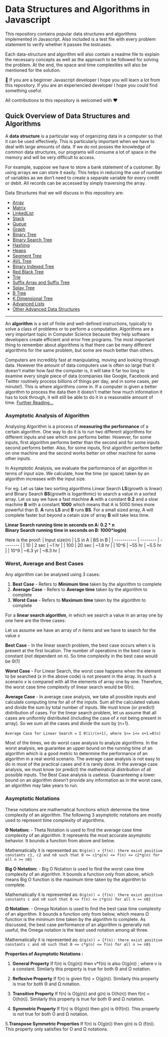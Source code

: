 # Data Structures and Algorithms in Javascript
This repository contains popular data structures and algorithms implemented in Javascript. Also included is a test file with every problem statement to verify whether it passes the testcases.  
  
Each data-structure and algorithm will also contain a readme file to explain the necessary concepts as well as the approach to be followed for solving the problem. At the end, the space and time complexities will also be mentioned for the solution.  
  
🎉 If you are a beginner Javascript developer I hope you will learn a lot from this repository. If you are an experiencied developer I hope you could find something useful.  
  
All contributions to this repository is welcomed with ❤️  
  
## Quick Overview of Data Structures and Algorithms

A **data structure** is a particular way of organizing data in a computer so that it can be used effectively. This is particularly important when we have to deal with large amounts of data. If we do not posses the knowledge of common data structures, our programs will consume a lot of space in the memory and will be very difficult to access. 

For example, suppose we have to store a bank statement of a customer. By using arrays we can store it easily. This helps in reducing the use of number of variables as we don’t need to create a separate variable for every credit or debit. All records can be accessed by simply traversing the array.

Data Structures that we will discuss in this repository are: 

- [Array](https://github.com/rahulSlash/data-structures-algorithms-javascript)  
- [Matrix](https://github.com/rahulSlash/data-structures-algorithms-javascript)  
- [LinkedList](https://github.com/rahulSlash/data-structures-algorithms-javascript)  
- [Stack](https://github.com/rahulSlash/data-structures-algorithms-javascript)  
- [Queue](https://github.com/rahulSlash/data-structures-algorithms-javascript)  
- [Graph](https://github.com/rahulSlash/data-structures-algorithms-javascript)  
- [Binary Tree](https://github.com/rahulSlash/data-structures-algorithms-javascript)  
- [Binary Search Tree](https://github.com/rahulSlash/data-structures-algorithms-javascript)  
- [Hashing](https://github.com/rahulSlash/data-structures-algorithms-javascript)  
- [Heaps](https://github.com/rahulSlash/data-structures-algorithms-javascript)  
- [Segment Tree](https://github.com/rahulSlash/data-structures-algorithms-javascript)  
- [AVL Tree](https://github.com/rahulSlash/data-structures-algorithms-javascript)  
- [Binary Indexed Tree](https://github.com/rahulSlash/data-structures-algorithms-javascript)  
- [Red Black Tree](https://github.com/rahulSlash/data-structures-algorithms-javascript)  
- [Trie](https://github.com/rahulSlash/data-structures-algorithms-javascript)  
- [Suffix Array and Suffix Tree](https://github.com/rahulSlash/data-structures-algorithms-javascript)  
- [Splay Tree](https://github.com/rahulSlash/data-structures-algorithms-javascript)  
- [B Tree](https://github.com/rahulSlash/data-structures-algorithms-javascript)  
- [K Dimensional Tree](https://github.com/rahulSlash/data-structures-algorithms-javascript)  
- [Advanced Lists](https://github.com/rahulSlash/data-structures-algorithms-javascript)  
- [Other Advanced Data Structures](https://github.com/rahulSlash/data-structures-algorithms-javascript)  
---
An **algorithm** is a set of finite and well-defined instructions, typically to solve a class of problems or to perform a computation. Algorithms are a very important topic in Computer Science because they help software developers create efficient and error free programs. The most important thing to remember about algorithms is that there can be many different algorithms for the same problem, but some are much better than others.

Computers are incredibly fast at manipulating, moving and looking through data. However the amount of data computers use is often so large that it doesn't matter how fast the computer is, it will take it far too long to examine every single piece of data (companies like Google, Facebook and Twitter routinely process billions of things per day, and in some cases, per minute!). This is where algorithms come in. If a computer is given a better algorithm to process the data then it doesn't matter how much information it has to look through, it will still be able to do it in a reasonable amount of time. [Further Reading...](https://csfieldguide.org.nz/en/chapters/algorithms/)

### Asymptotic Analysis of Algorithm

Analysing Algorithm is a process of **measuring the performance** of a certain algorithm. One way to do it is to run two different algorithms for different inputs and see which one performs better. However, for some inputs, first algorithm performs better than the second and for some inputs second performs better. Also, for some inputs, first algorithm perform better on one machine and the second works better on other machine for some other inputs.

In Asymptotic Analysis, we evaluate the performance of an algorithm in terms of input size. We calculate, how the time (or space) taken by an algorithm increases with the input size.

For eg. Let us take two sorting algorithms Linear Search **LS**(growth is linear) and Binary Search **BS**(growth is logarithmic) to search a value in a sorted array. Let us say we have a fast machine **A** with a constant **0.2**  and a slow machine **B** with a constant **1000** which means that A is 5000 times more powerful than B. **A** runs **LS** and **B** runs **BS**. For a small sized array, A will complete faster but beyond a cetain size of array **B** will take less time.

**Linear Search running time in seconds on A: 0.2 * n  
Binary Search running time in seconds on B: 1000*log(n)**

Here is the proof:
| Input size(n)      | LS in A  | BS in B  | 
| -----------        | -------- | -------- |
| 10                 | 2 sec    | ~1 hr    |
| 100                | 20 sec   | ~1.8 hr  |
| 10^6               | ~55 hr   | ~5.5 hr  |
| 10^9               | ~6.3 yr  | ~8.3 hr  |

### Worst, Average and Best Cases

Any algorithm can be analysed using 3 cases:
1. **Best Case** - Refers to **Minimum time** taken by the algorithm to complete
2. **Average Case** - Refers to **Average time** taken by the algorithm to complete
3. **Worst Case** - Refers to **Maximum time** taken by the algorithm to complete

For a **linear search algorithm**, in which we search a value in an array one by one here are the three cases:

Let us assume we have an array of *n* items and we have to search for the value *x*

**Best Case** - In the linear search problem, the best case occurs when x is present at the first location. The number of operations in the best case is constant (not dependent on n). So time complexity in the best case would be Θ(1) 

**Worst Case** - For Linear Search, the worst case happens when the element to be searched (*x* in the above code) is not present in the array. In such a scenario *x* is compared with all the elements of array one by one. Therefore, the worst case time complexity of linear search would be Θ(n).

**Average Case** - In average case analysis, we take all possible inputs and calculate computing time for all of the inputs. Sum all the calculated values and divide the sum by total number of inputs. We must know (or predict) distribution of cases. For the linear search problem, let us assume that all cases are uniformly distributed (including the case of *x* not being present in array). So we sum all the cases and divide the sum by (n+1).

`Average Case for Linear Search = Σ Θ(i)/(n+1), where 1<= i<= n+1`
`=Θ(n)`

Most of the times, we do worst case analysis to analyze algorithms. In the worst analysis, we guarantee an upper bound on the running time of an algorithm which is a good metric to determine the performance of an algorithm in a real world scenario. 
The average case analysis is not easy to do in most of the practical cases and it is rarely done. In the average case analysis, we must know (or predict) the mathematical distribution of all possible inputs. 
The Best Case analysis is useless. Guaranteeing a lower bound on an algorithm doesn’t provide any information as in the worst case, an algorithm may take years to run.

### Asymptotic Notations

These notations are mathematical functions which determine the time complexity of an algorithm. The following 3 asymptotic notations are mostly used to represent time complexity of algorithms.

**Θ Notation:** - Theta Notation is used to find the average case time complexity of an algorithm. It represents the most accurate asymptotic behavior. It bounds a function from above and below.

 Mathematically it is represented as:
 `Θ(g(n)) = {f(n): there exist positive constants c1, c2 and n0 such that 0 <= c1*g(n) <= f(n) <= c2*g(n) for all n >= n0}`

**Big O Notation:** - Big O Notation is used to find the worst case time complexity of an algorithm. It bounds a function only from above, which means Big O function is the maximum time taken by the algorithm to complete.

Mathematically it is represented as:
 `O(g(n)) = {f(n): there exist positive constants c and n0 such that 0 <= f(n) <= c*g(n) for all n >= n0}`

**Ω Notation:** - Omega Notation is used to find the best case time complexity of an algorithm. It bounds a function only from below, which means Ω function is the minimum time taken by the algorithm to complete. As discussed, the best case performance of an algorithm is generally not useful, the Omega notation is the least used notation among all three.

Mathematically it is represented as:
 `Ω(g(n)) = {f(n): there exist positive constants c and n0 such that 0 <= c*g(n) <= f(n) for all n >= n0}`

 **Properties of Asymptotic Notations :**

 1. **General Property**
 If f(n) is O(g(n)) then v*f(n) is also O(g(n)) ; where v is a constant.
 Similarly this property is true for both Θ and Ω notation.

 2. **Reflexive Property**
 If f(n) is given f(n) = O(g(n)).
 Similarly this property is true for both Θ and Ω notation.

 3. **Transitive Property**
 If f(n) is O(g(n)) and g(n) is O(h(n)) then f(n) = O(h(n)).
 Similarly this property is true for both Θ and Ω notation.

 4. **Symmetric Property**
 If f(n) is Θ(g(n)) then g(n) is Θ(f(n)).
 This property is not true for both O and Ω notation.

 5.**Transpose Symmetric Properties**
 If f(n) is O(g(n)) then g(n) is Ω (f(n)).
 This property only satisfies for O and Ω notations.
